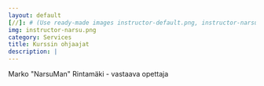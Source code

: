```yaml
---
layout: default
[//]: # (Use ready-made images instructor-default.png, instructor-narsu.png or instructor-narsu-paavo.png or upload your own image to img\services folder, image width recommendation 900px)
img: instructor-narsu.png
category: Services
title: Kurssin ohjaajat
description: |
---
```

Marko "NarsuMan" Rintamäki - vastaava opettaja<br>
